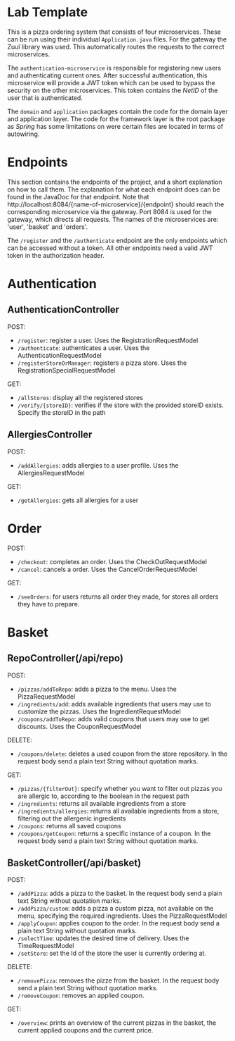 # Lab Template
This is a pizza ordering system that consists of four microservices. These can be run using their individual `Application.java` files.
For the gateway the Zuul library was used. This automatically routes the requests to the correct microservices. 

The `authentication-microservice` is responsible for registering new users and authenticating current ones. After successful authentication, this microservice will provide a JWT token which can be used to bypass the security on the other microservices. This token contains the *NetID* of the user that is authenticated.

The `domain` and `application` packages contain the code for the domain layer and application layer. The code for the framework layer is the root package as *Spring* has some limitations on were certain files are located in terms of autowiring.

# Endpoints

This section contains the endpoints of the project, and a short explanation on how to call them. The explanation for what each endpoint does can be found in the JavaDoc for that endpoint. Note that 
http://localhost:8084/{name-of-microservice}/{endpoint} should reach the corresponding microservice via the gateway.
Port 8084 is used for the gateway, which directs all requests. The names of the microservices are: 'user', 'basket' and 'orders'.

The `/register` and the `/authenticate` endpoint are the only endpoints which can be accessed without a token. All other endpoints need a valid JWT token in the authorization header.

# Authentication

## AuthenticationController

POST:
- `/register`: register a user. Uses the RegistrationRequestModel
- `/authenticate`: authenticates a user. Uses the AuthenticationRequestModel
- `/registerStoreOrManager`: registers a pizza store. Uses the RegistrationSpecialRequestModel

GET:
- `/allStores`: display all the registered stores
- `/verify/{storeID}`: verifies if the store with the provided storeID exists. Specify the storeID in the path

## AllergiesController

POST:
- `/addAllergies`: adds allergies to a user profile. Uses the AllergiesRequestModel

GET:
- `/getAllergies`: gets all allergies for a user

# Order

POST:
- `/checkout`: completes an order. Uses the CheckOutRequestModel
- `/cancel`: cancels a order. Uses the CancelOrderRequestModel

GET:
- `/seeOrders`: for users returns all order they made, for  stores all orders they have to prepare.

# Basket

## RepoController(/api/repo)

POST:
- `/pizzas/addToRepo`: adds a pizza to the menu. Uses the PizzaRequestModel
- `/ingredients/add`: adds available ingredients that users may use to customize the pizzas. Uses the IngredientRequestModel
- `/coupons/addToRepo`: adds valid coupons that users may use to get discounts. Uses the CouponRequestModel

DELETE:
- `/coupons/delete`: deletes a used coupon from the store repository. In the request body send a plain text String without quotation marks. 

GET:
- `/pizzas/{filterOut}`: specify whether you want to filter out pizzas you are allergic to, according to the boolean in the request path
- `/ingredients`: returns all available ingredients from a store 
- `/ingredients/allergies`: returns all available ingredients from a store, filtering out the allergenic ingredients 
- `/coupons`: returns all saved coupons
- `/coupons/getCoupon`: returns a specific instance of a coupon. In the request body send a plain text String without quotation marks. 


## BasketController(/api/basket)

POST:
- `/addPizza`: adds a pizza to the basket. In the request body send a plain text String without quotation marks. 
- `/addPizza/custom`: adds a pizza a custom pizza, not available on the menu, specifying the required ingredients. Uses the PizzaRequestModel
- `/applyCoupon`: applies coupon to the order. In the request body send a plain text String without quotation marks. 
- `/selectTime`: updates the desired time of delivery. Uses the TimeRequestModel
- `/setStore`: set the Id of the store the user is currently ordering at.

DELETE:
- `/removePizza`: removes the pizze from the basket. In the request body send a plain text String without quotation marks.
- `/removeCoupon`: removes an applied coupon.

GET:
- `/overview`: prints an overview of the current pizzas in the basket, the current applied coupons and the current price.  
